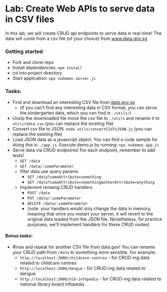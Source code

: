# Lab: Create Web APIs to serve data in CSV files

In this lab, we will create CRUD api endpoints to serve data in real-time! The data will come from a csv file (of your choice) from www.data.gov.sg

### Getting started
- Fork and clone repo
- Install dependencies: `npm install`
- cd into project directory
- Start application: `npx nodemon server.js`

### Tasks:

- Find and download an interesting CSV file from [data.gov.sg](https://data.gov.sg/dataset?groups=society)
  - (if you can't find any interesting data in CSV format, you can serve the kindergarten data, which you can find in `./utils/`)
- Unzip the downloaded file move the csv file to `./utils` and rename it to `utils/data.csv` (you can replace the existing file)
- Convert csv file to JSON: `node utils/convertCSVToJSON.js` (you can replace the existing file)
- Load JSON data as a javascript object. You can find a code sample for doing this in `./app.js`. Execute demo.js by running: `npx nodemon app.js`
- Serve data via CRUD endpoints! For each endpoint, remember to add tests!
  - `GET /data`
  - `GET /data/:someParameter`
  - filter data use query params
    - `GET /data?someAttribute=something`
    - `GET /data?someAttribute=something&otherAttribute=anything`
  - Implement remaing CRUD handlers
    - `POST /data`
    - `PUT /data/:someParameter`
    - `DELETE /data/:someParameter`
    - (note: your handlers would only change the data in memory, meaning that once you restart your server, it will revert to the original data loaded from the JSON file. Nonetheless, for practice purposes, we'll implement handlers for these CRUD routes)

#### Bonus tasks:
- Rinse and repeat for another CSV file from data.gov! You can rename your CRUD path from `/data` to something more sensible. For example:
  - `http://localhost:3000/childcare-centres` - for CRUD-ing data related to childcare centres
  - `http://localhost:3000/dengue` - for CRUD-ing data related to dengue
  - `http://localhost:3000/nlb-infopedia` - for CRUD-ing data related to national library board infopedia
